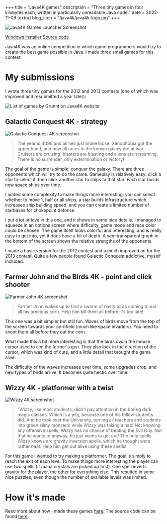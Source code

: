 +++
title = "Java4K games"
description = "Three tiny games in four kilobytes each, written in particularly unreadable Java code."
date = 2022-11-09
[extra]
blog_icon = "/java4k/java4k-logo.jpg"
+++

![Java4K Games Launcher Screenshot](/java4k/screenshot.png)

<a href="https://github.com/grunnt/java4k/releases/latest" target="_blank" class="action-button">Windows installer</a>
<a href="https://github.com/grunnt/java4k" target="_blank" class="action-button">Source code</a>

Java4K was an online competition in which game programmers would try to create the best game possible in Java. I made three small games for this contest.

# My submissions

I wrote three tiny games for the 2012 and 2013 contests (one of which was improved and resubmitted a year later):

![List of games by Grunnt on Java4K website](/java4k/games-by-grunnt.jpg)

## Galactic Conquest 4K - strategy

![Galactic Conquest 4K screenshot](/java4k/gc4k.jpg)

> The year is 4096 and all hell just broke loose. Xenophobia got the upper hand, and now all races in the known galaxy are at war. Cruisers are cruising, blasters are blasting and aliens are screaming. There is no surrender, only extermination or victory!

The goal of the game is simple: conquer the galaxy. There are three opponents which will try to do the same. Gameplay is relatively easy: click a star to select it, then click another star to ships to that star. Each star builds new space ships over time.

I added some complexity to make things more interesting: you can select whether to move 1, half or all ships, a star builds infrastructure which increases ship building speed, and you can create a limited number of starbases for chokepoint defense.

I put a lot of love in this one, and it shows in some nice details. I managed to squeeze in an options screen where difficulty, game mode and race color could be chosen. The game itself looks colorful and interesting, and is really easy to get into, yet it does have a bit of depth. A semitransparent graph in the bottom of the screen shows the relative strengths of the opponents.

I made a basic version for the 2012 contest and a much improved on for the 2013 contest. Quite a few people found Galactic Conquest addictive, myself included.

## Farmer John and the Birds 4K - point and click shooter

![Farmer John 4K screenshot](/java4k/farmer-john4k.jpg)

> Farmer John wakes up to find a swarm of nasty birds coming to eat all his precious corn. Help him kill them all before it's too late!

This one was a bit simpler but still fun. Waves of birds move from the top of the screen towards your cornfield (much like space invaders). You need to shoot them all before they eat the corn.

What made this a bit more interesting is that the birds *avoid* the mouse cursor used to aim the farmer's gun. They also look in the direction of the cursor, which was kind of cute, and a little detail that brought the game alive. 

The difficulty of the waves increases over time, some upgrades drop, and new types of birds arrive. It becomes quite hectic over time.

## Wizzy 4K - platformer with a twist

![Wizzy 4K screenshot](/java4k/wizzy4k.jpg)

> "Wizzy, like most students, didn't pay attention in the boring dark magic classes. Which is a pity, because one of his fellow students did. And he took over the University, turning all teachers and students into green slimy monsters while Wizzy was taking a nap! Not knowing any offensive spells, Wizzy has no chance of beating the Evil Guy. Not that he wants to anyway, he just wants to get out! The only spells Wizzy knows are gravity inversion spells, which he thought were rather neat. Help him get out alive using these spells!

For this game I wanted to try making a platformer. The goal is simply to reach the exit of each leve. To make things more interesting the player can use two spells (if mana crystals are picked up first). One spell inverts gravity for the player, the other for everything else. This resulted in some nice puzzles, even though the number of available levels was limited.

# How it's made

Read more about how I made these games [here](/blog/making-java4k). The source code can be found [here](https://github.com/grunnt/java4k).